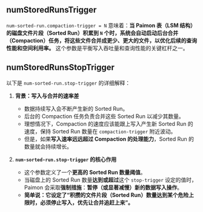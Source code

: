 ## numStoredRunsTrigger

`num-sorted-run.compaction-trigger = N` 意味着：**当 Paimon 表（LSM 结构）的磁盘文件片段（Sorted Run）积累到 `N` 个时，系统会自动启动后台合并（Compaction）任务，将这些文件合并成更少、更大的文件，以优化后续的查询性能和空间利用率。** 这个参数是平衡写入吞吐量和查询性能的关键杠杆之一。

## numStoredRunsStopTrigger

以下是 `num-sorted-run.stop-trigger` 的详细解释：

1.  **背景：写入与合并的速率差**
    *   数据持续写入会不断产生新的 Sorted Run。
    *   后台的 Compaction 任务负责合并这些 Sorted Run 以减少其数量。
    *   理想情况下，Compaction 的速度应该能跟上写入产生新 Sorted Run 的速度，保持 Sorted Run 数量在 `compaction-trigger` 附近波动。
    *   但是，如果**写入速率远远超过 Compaction 的处理能力**，Sorted Run 的数量就会持续增长。

2.  **`num-sorted-run.stop-trigger` 的核心作用**
    *   这个参数定义了一个**更高的 Sorted Run 数量阈值**。
    *   当磁盘上的 Sorted Run 数量**达到或超过**这个 `stop-trigger` 设定的值时，Paimon 会采取**强制措施**：**暂停（或显著减慢）新的数据写入操作**。
    *   **简单说：它设定了“积攒的文件片段（Sorted Run）数量达到某个危险上限时，必须停止写入，优先让合并追赶上来”。**